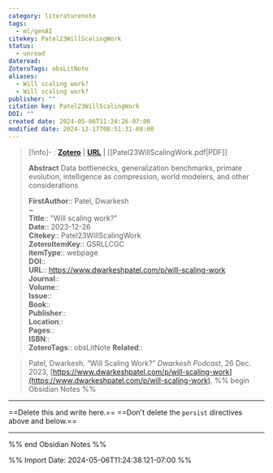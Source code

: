 ```yaml
---
category: literaturenote
tags:
  - ml/genAI
citekey: Patel23WillScalingWork
status:
  - unread
dateread: 
ZoteroTags: obsLitNote
aliases:
  - Will scaling work?
  - Will scaling work?
publisher: ""
citation key: Patel23WillScalingWork
DOI: ""
created date: 2024-05-06T11:24:26-07:00
modified date: 2024-12-17T08:51:31-08:00
---
```


> [!info]- : [**Zotero**](zotero://select/library/items/GSRLLCGC)   | [**URL**](https://www.dwarkeshpatel.com/p/will-scaling-work) | [[Patel23WillScalingWork.pdf|PDF]]
>
> 
> **Abstract**
> Data bottlenecks, generalization benchmarks, primate evolution, intelligence as compression, world modelers, and other considerations
> 
> 
> **FirstAuthor**:: Patel, Dwarkesh  
~    
> **Title**:: "Will scaling work?"  
> **Date**:: 2023-12-26  
> **Citekey**:: Patel23WillScalingWork  
> **ZoteroItemKey**:: GSRLLCGC  
> **itemType**:: webpage  
> **DOI**::   
> **URL**:: https://www.dwarkeshpatel.com/p/will-scaling-work  
> **Journal**::   
> **Volume**::   
> **Issue**::   
> **Book**::   
> **Publisher**::   
> **Location**::    
> **Pages**::   
> **ISBN**::   
> **ZoteroTags**:: obsLitNote
> **Related**:: 

> Patel, Dwarkesh. “Will Scaling Work?” _Dwarkesh Podcast_, 26 Dec. 2023, [https://www.dwarkeshpatel.com/p/will-scaling-work](https://www.dwarkeshpatel.com/p/will-scaling-work).
%% begin Obsidian Notes %%
___
==Delete this and write here.==
==Don't delete the `persist` directives above and below.==
___
%% end Obsidian Notes %%



%% Import Date: 2024-05-06T11:24:38.121-07:00 %%
